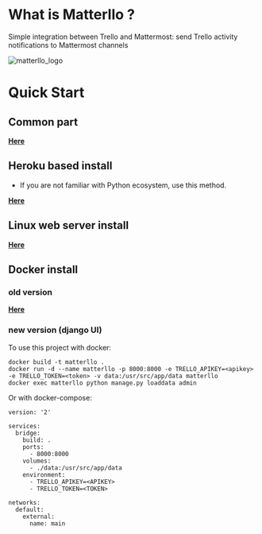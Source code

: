 # What is Matterllo ?
Simple integration between Trello and Mattermost: send Trello activity notifications to Mattermost channels

![matterllo_logo](matterllo.png)

# Quick Start
## Common part
[**Here**](COMMON.md)

## Heroku based install
* If you are not familiar with Python ecosystem, use this method.

[**Here**](HEROKU.md)

## Linux web server install
[**Here**](LINUX.md)

## Docker install
### old version
[**Here**](https://hub.docker.com/r/joinville/matterllo/)

### new version (django UI)

To use this project with docker:

```
docker build -t matterllo .
docker run -d --name matterllo -p 8000:8000 -e TRELLO_APIKEY=<apikey> -e TRELLO_TOKEN=<token> -v data:/usr/src/app/data matterllo
docker exec matterllo python manage.py loaddata admin
```

Or with docker-compose:

```
version: '2'

services:
  bridge:
    build: .
    ports:
      - 8000:8000
    volumes:
      - ./data:/usr/src/app/data
    environment:
      - TRELLO_APIKEY=<APIKEY>
      - TRELLO_TOKEN=<TOKEN>

networks:
  default:
    external:
      name: main
```